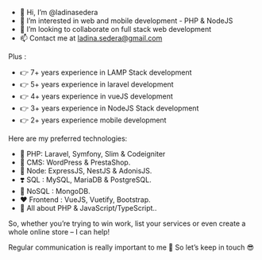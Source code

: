 - 👋 Hi, I’m @ladinasedera
- 👀 I’m interested in web and mobile development - PHP & NodeJS
- 💞️ I’m looking to collaborate on full stack web development
- 📫 Contact me at ladina.sedera@gmail.com

Plus : 
- 👉 7+ years experience in LAMP Stack development
- 👉 5+ years experience in laravel development
- 👉 4+ years experience in vueJS development
- 👉 3+ years experience in NodeJS Stack development
- 👉 2+ years experience mobile development

Here are my preferred technologies:

- 💞 PHP: Laravel, Symfony, Slim & Codeigniter
- 💜 CMS: WordPress & PrestaShop.
- 🧡 Node: ExpressJS, NestJS & AdonisJS.
- ❣️ SQL : MySQL, MariaDB  & PostgreSQL.
- 💖 NoSQL : MongoDB.
- ❤️ Frontend : VueJS, Vuetify, Bootstrap.
- 🤩 All about PHP & JavaScript/TypeScript..

So, whether you’re trying to win work, list your services or even create a whole online store – I can help!

Regular communication is really important to me 🥰
So let’s keep in touch 😎
